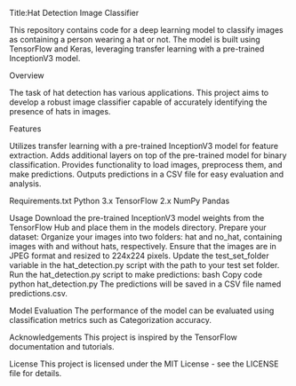 Title:Hat Detection Image Classifier

This repository contains code for a deep learning model to classify images as containing a person wearing a hat or not. The model is built using TensorFlow and Keras, leveraging transfer learning with a pre-trained InceptionV3 model.

Overview

The task of hat detection has various applications. This project aims to develop a robust image classifier capable of accurately identifying the presence of hats in images.

Features

Utilizes transfer learning with a pre-trained InceptionV3 model for feature extraction.
Adds additional layers on top of the pre-trained model for binary classification.
Provides functionality to load images, preprocess them, and make predictions.
Outputs predictions in a CSV file for easy evaluation and analysis.

Requirements.txt
Python 3.x
TensorFlow 2.x
NumPy
Pandas

Usage
Download the pre-trained InceptionV3 model weights from the TensorFlow Hub and place them in the models directory.
Prepare your dataset:
Organize your images into two folders: hat and no_hat, containing images with and without hats, respectively.
Ensure that the images are in JPEG format and resized to 224x224 pixels.
Update the test_set_folder variable in the hat_detection.py script with the path to your test set folder.
Run the hat_detection.py script to make predictions:
bash
Copy code
python hat_detection.py
The predictions will be saved in a CSV file named predictions.csv.

Model Evaluation
The performance of the model can be evaluated using classification metrics such as Categorization accuracy.

Acknowledgements
This project is inspired by the TensorFlow documentation and tutorials.

License
This project is licensed under the MIT License - see the LICENSE file for details.

